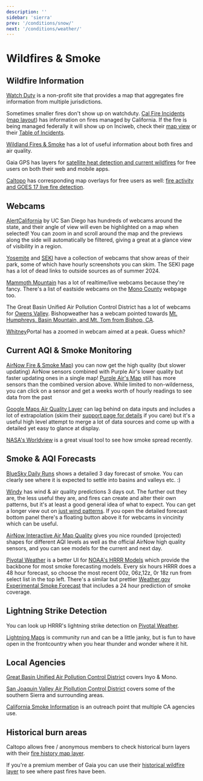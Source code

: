```yaml
---
description: ''
sidebar: 'sierra'
prev: '/conditions/snow/'
next: '/conditions/weather/'
---
```


# Wildfires & Smoke

## Wildfire Information

[Watch Duty](https://app.watchduty.org) is a non-profit site that provides a map that aggregates fire information from multiple jurisdictions.

Sometimes smaller fires don't show up on watchduty. [Cal Fire Incidents](https://www.fire.ca.gov/incidents/) ([map layout](https://www.fire.ca.gov/imapdata/index.html)) has information on fires managed by California. If the fire is being managed federally it will show up on Inciweb, check their [map view](https://inciweb.nwcg.gov/) or their [Table of Incidents](https://inciweb.nwcg.gov/accessible-view/).

[Wildland Fires & Smoke](https://wildlandfiresmoke.net/) has a lot of useful information about both fires and air quality.

Gaia GPS has layers for [satellite heat detection and current wildfires](https://blog.gaiagps.com/find-and-avoid-wildfires-with-new-heat-detection-layer/) for free users on both their web and mobile apps. 

[Caltopo](https://caltopo.com) has corresponding map overlays for free users as well: [fire activity and GOES 17 live fire detection](https://caltopo.com/map.html#ll=37.63354,-119.23153&z=11&b=mbt&o=mbt%2Cr&n=1,0.21&a=modis_vp%2Cgoesfire).

## Webcams

[AlertCalifornia](https://ops.alertcalifornia.org/cameras) by UC San Diego has hundreds of webcams around the state, and their angle of view will even be highlighted on a map when selected! You can zoom in and scroll around the map and the previews along the side will automatically be filtered, giving a great at a glance view of visibility in a region.

[Yosemite](https://www.nps.gov/yose/learn/photosmultimedia/webcams.htm) and [SEKI](https://www.nps.gov/seki/learn/photosmultimedia/webcams.htm) have a collection of webcams that show areas of their park, some of which have hourly screenshots you can skim.  The SEKI page has a lot of dead links to outside sources as of summer 2024.

[Mammoth Mountain](https://www.mammothmountain.com/on-the-mountain/mammoth-webcam/the-summit) has a lot of realtime/live webcams because they're fancy.  There's a list of eastside webcams on the [Mono County](https://www.monocounty.org/plan-your-trip/weather-and-road-conditions/webcams-in-mono-county/) webpage too.

The Great Basin Unified Air Pollution Control District has a lot of webcams for [Owens Valley](https://www.gbuapcd.org/cgi-bin/cameraViewer).  Bishopweather has a webcam pointed towards [Mt. Humphreys, Basin Mountain, and Mt. Tom from Bishop, CA](http://bishopweather.com).

[Whitney](http://www.mountwhitneyforum.com/webcam/camera1.jpg)Portal has a zoomed in webcam aimed at a peak. Guess which?

## Current AQI & Smoke Monitoring

[AirNow Fire & Smoke Map](https://fire.airnow.gov/#8.47/37.1933/-119.1372)) you can now get the high quality (but slower updating) AirNow sensors combined with Purple Air's lower quality but faster updating ones in a single map! [Purple Air's Map](https://www.purpleair.com/map?opt=1/mAQI/a10/cC0#8.02/37.519/-118.825) still has more sensors than the combined version above. While limited to non-wilderness, you can click on a sensor and get a weeks worth of hourly readings to see data from the past 

[Google Maps Air Quality Layer](https://www.google.com/maps/@37.5069579,-118.702057,9.24z/data=!5m1!1e9?entry=ttu&g_ep=EgoyMDI1MDgyNS4wIKXMDSoASAFQAw%3D%3D) can lag behind on data inputs and includes a lot of extrapolation (skim their [support page for details](https://support.google.com/maps/answer/11270845?hl=en) if you care) but it's a useful high level attempt to merge a lot of data sources and come up with a detailed yet easy to glance at display.

[NASA's Worldview](https://worldview.earthdata.nasa.gov/?v=-122.31118585489266,33.45679500585166,-115.98306085489266,39.60619096789932&l=Reference_Labels,Reference_Features(hidden),Coastlines,MODIS_Aqua_CorrectedReflectance_TrueColor(hidden),MODIS_Terra_CorrectedReflectance_TrueColor&lg=false&t=2015-08-24-T00%3A00%3A00Z) is a great visual tool to see how smoke spread recently.

## Smoke & AQI Forecasts

[BlueSky Daily Runs](https://tools.airfire.org/websky/v2/run/standard/CANSAC-1.33km/2025090200?) shows a detailed 3 day forecast of smoke.  You can clearly see where it is expected to settle into basins and valleys etc. :)

[Windy](https://www.windy.com/-PM2-5-pm2p5?cams,pm2p5,37.810,-119.221,8) has wind & air quality predictions 3 days out. The further out they are, the less useful they are, and fires can create and alter their own patterns, but it's at least a good general idea of what to expect. You can get a longer view out on [just wind patterns](https://www.windy.com/?37.571,-118.714,9). If you open the detailed forecast bottom panel there's a floating button above it for webcams in vincinity which can be useful.

[AirNow Interactive Air Map Quality](https://gispub.epa.gov/airnow/?showgreencontours=false&xmin=-13621001.76694406&xmax=-12851128.018055802&ymin=4111418.553497082&ymax=4766331.01184444&monitors=ozonepm) gives you nice rounded (projected) shapes for different AQI levels as well as the official AirNow high quality sensors, and you can see models for the current and next day.

[Pivotal Weather](https://www.pivotalweather.com/model.php?m=hrrr&p=smoke_sfc&fh=loop&r=us_sw) is a better UI for [NOAA's HRRR Models](https://rapidrefresh.noaa.gov/hrrr/HRRRsmoke/) which provide the backbone for most smoke forecasting models. Every six hours HRRR does a 48 hour forecast, so choose the most recent 00z, 06z,12z, 0r 18z run from select list in the top left. There's a similar but prettier [Weather.gov Experimental Smoke Forecast](https://www.weather.gov/mtr/ExperimentalSmokeForecast) that includes a 24 hour prediction of smoke coverage.

## Lightning Strike Detection

You can look up HRRR's lightning strike detection on [Pivotal Weather](https://www.pivotalweather.com/model.php?m=hrrr&p=lgtden&fh=loop&r=us_sw).

[Lightning Maps](https://www.lightningmaps.org/#m=oss;t=3;s=0;o=0;b=0.00;ts=0;ts24=1;z=9;y=37.277;x=-118.5096;d=2;dl=2;dc=0;src=6;) is community run and can be a little janky, but is fun to have open in the frontcountry when you hear thunder and wonder where it hit.

## Local Agencies

[Great Basin Unified Air Pollution Control District](https://www.gbuapcd.org/) covers Inyo & Mono.

[San Joaquin Valley Air Piollution Control District](https://www.valleyair.org/Home.htm) covers some of the southern Sierra and surrounding areas.

[California Smoke Information](http://californiasmokeinfo.blogspot.com/) is an outreach point that multiple CA agencies use.

## Historical burn areas

Caltopo allows free / anonymous members to check historical burn layers with their [fire history map layer](https://caltopo.com/map.html#ll=37.52906,-119.04819&z=11&b=mbt&o=mbt%2Cr&n=1,0.21&a=fire).

If you're a premium member of Gaia you can use their [historical wildfire layer](https://blog.gaiagps.com/view-areas-affected-us-wildfire-gaia-gps-image-httpsgaiagps-quip-com-blobbyxaaanbuhc-9cifqlxchgppfzpymhdwq/) to see where past fires have been.
